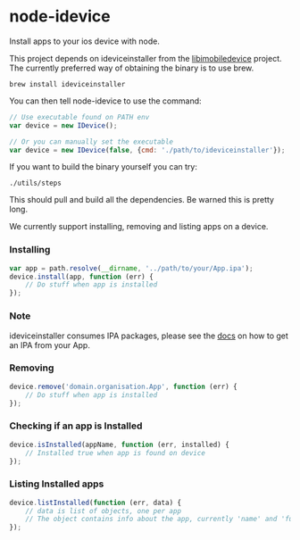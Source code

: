 # node-idevice

Install apps to your ios device with node.

This project depends on ideviceinstaller from the [libimobiledevice](http://www.libimobiledevice.org/) project.
The currently preferred way of obtaining the binary is to use brew.
```
brew install ideviceinstaller
```
You can then tell node-idevice to use the command:
```javascript
// Use executable found on PATH env
var device = new IDevice();

// Or you can manually set the executable
var device = new IDevice(false, {cmd: './path/to/ideviceinstaller'});
```

If you want to build the binary yourself you can try:
```
./utils/steps
```
This should pull and build all the dependencies. Be warned this is pretty long.

We currently support installing, removing and listing apps on a device.
### Installing
```javascript
var app = path.resolve(__dirname, '../path/to/your/App.ipa');
device.install(app, function (err) {
	// Do stuff when app is installed
});
```
### Note
ideviceinstaller consumes IPA packages, please see the [docs](https://github.com/OniOni/node-idevice/blob/master/docs/building_ipa.md) on how to get an IPA from your App.

### Removing
```javascript
device.remove('domain.organisation.App', function (err) {
	// Do stuff when app is installed
});
```
### Checking if an app is Installed
```javascript
device.isInstalled(appName, function (err, installed) {
	// Installed true when app is found on device
});
```
### Listing Installed apps
```javascript
device.listInstalled(function (err, data) {
	// data is list of objects, one per app
	// The object contains info about the app, currently 'name' and 'fullname'
});
```
